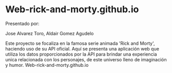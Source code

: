 # Web-rick-and-morty.github.io
Presentado por:

Jose Alvarez Toro, 
Aldair Gomez Agudelo

Este proyecto se focaliza en la famosa serie animada 'Rick and Morty', haciendo uso de su API oficial.
Aquí se presenta una aplicación web que utiliza los datos proporcionados por la API para brindar una experiencia
unica relacionada con los personajes, de este universo lleno de imaginación y humor.
Web-rick-and-morty.github.io
